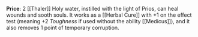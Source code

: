 **Price**: 2 [[Thaler]]
Holy water, instilled with the light of Prios, can heal wounds and sooth souls. It works as a [[Herbal Cure]] with +1 on the effect test (meaning +2 *Toughness* if used without the ability [[Medicus]]), and it also removes 1 point of temporary corruption.
